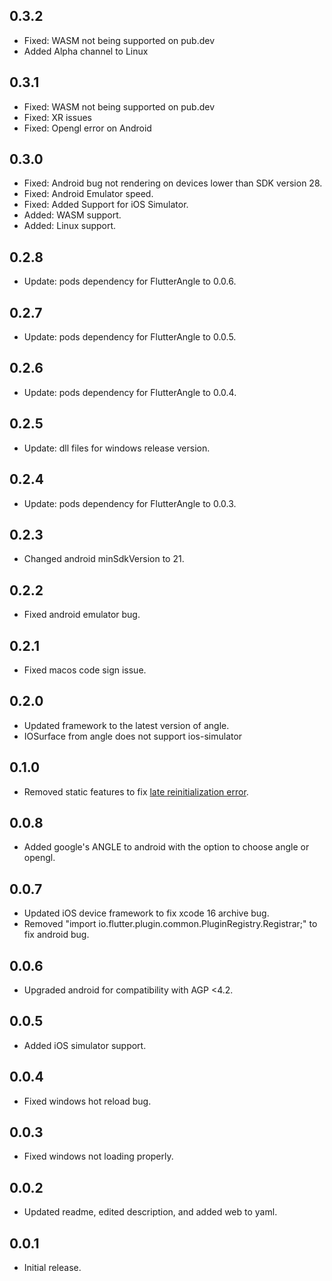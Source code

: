 ## 0.3.2

* Fixed: WASM not being supported on pub.dev
* Added Alpha channel to Linux

## 0.3.1

* Fixed: WASM not being supported on pub.dev
* Fixed: XR issues
* Fixed: Opengl error on Android

## 0.3.0

* Fixed: Android bug not rendering on devices lower than SDK version 28.
* Fixed: Android Emulator speed.
* Fixed: Added Support for iOS Simulator.
* Added: WASM support.
* Added: Linux support.

## 0.2.8

* Update: pods dependency for FlutterAngle to 0.0.6.

## 0.2.7

* Update: pods dependency for FlutterAngle to 0.0.5.

## 0.2.6

* Update: pods dependency for FlutterAngle to 0.0.4.

## 0.2.5

* Update: dll files for windows release version.

## 0.2.4

* Update: pods dependency for FlutterAngle to 0.0.3.

## 0.2.3

* Changed android minSdkVersion to 21.

## 0.2.2

* Fixed android emulator bug.

## 0.2.1

* Fixed macos code sign issue.

## 0.2.0

* Updated framework to the latest version of angle.
* IOSurface from angle does not support ios-simulator

## 0.1.0

* Removed static features to fix [late reinitialization error](https://github.com/Knightro63/flutter_angle/issues/4). 

## 0.0.8

* Added google's ANGLE to android with the option to choose angle or opengl.

## 0.0.7

* Updated iOS device framework to fix xcode 16 archive bug.
* Removed "import io.flutter.plugin.common.PluginRegistry.Registrar;" to fix android bug.

## 0.0.6

* Upgraded android for compatibility with AGP <4.2.

## 0.0.5

* Added iOS simulator support.

## 0.0.4

* Fixed windows hot reload bug.

## 0.0.3

* Fixed windows not loading properly.

## 0.0.2

* Updated readme, edited description, and added web to yaml.

## 0.0.1

* Initial release.